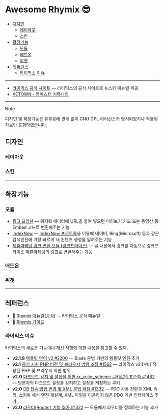# Awesome Rhymix 😎

- [디자인](#디자인)
  - [레이아웃](#레이아웃)
  - [스킨](#스킨)
- [확장기능](#확장기능)
  - [모듈](#모듈)
  - [애드온](#애드온)
  - [위젯](#위젯)
- [레퍼런스](#레퍼런스)
  - [라이믹스 이슈](#라이믹스-이슈)

---

- [라이믹스 공식 사이트](https://rhymix.org) — 라이믹스의 공식 사이트로 뉴스와 매뉴얼 제공
- [XETOWN - 웹마스터 커뮤니티](https://xetown.com)

---

<!-- PR 필수 확인 사항
!!! 디자인, 확장기능 추가는 GNU GPL 라이선스 필수 !!!
디자인, 확장기능 자료의 소개를 추가하는 변경사항은
반드시 PR 내용에 GNU GPL 라이선스 적용을 확인할 수 있는 링크 및 개발자 또는 판매자로부터 서면 확인한 내용을 첨부해야 합니다.
-->

> [!NOTE]
> 디자인 및 확장기능은 유무료에 관계 없이 GNU GPL 라이선스가 명시되었거나 적용된 자료만 포함하였습니다.

## 디자인

### 레이아웃

### 스킨

---

## 확장기능

### 모듈

- [링크 프리뷰](https://xetown.com/download/1724355) — 위지윅 에디터에 URL을 붙여 넣으면 미리보기 카드 또는 동영상 등 Embed 코드로 변환해주는 기능
- [IndexNow](https://xetown.com/download/1781819) — [IndexNow 프로토콜](https://www.indexnow.org/ko_kr/index)을 이용해 네이버, Bing(Microsoft) 등과 같은 검색엔진에 가장 빠르게 새 컨텐츠 생성을 알려주는 기능
- [제휴마케팅 링크 변환 모듈 (링크프라이스)](https://xetown.com/download/1196234) — 글 내용에서 링크를 자동으로 링크프라이스 제휴마케팅의 링크로 변환해주는 기능

### 애드온

### 위젯

---

## 레퍼런스

- 📖 [Rhymix 매뉴얼(공식)](https://rhymix.org/manual) — 라이믹스 공식 매뉴얼
- 📖 [Rhymix 가이드](https://rhymix-guide.github.io)

### 라이믹스 이슈

라이믹스의 새로운 기능이나 개선 사항에 대한 내용을 참고할 수 있다.

- **v2.1.8** [템플릿 언어 v2 #2200](https://github.com/rhymix/rhymix/pull/2200) — Blade 문법 기반의 템플릿 엔진 추가
- **v2.1** [공식 지원 PHP 버전 및 브라우저 범위 조정 #1562](https://github.com/rhymix/rhymix/issues/1562) — 라이믹스 v2.1부터 적용된 PHP 및 브라우저 지원 범위
- **v2.0** [다크모드 감지 및 설정을 위한 rx_color_scheme 쿠키값의 표준화 #1482](https://github.com/rhymix/rhymix/pull/1482) — 방문자의 다크모드 설정을 감지하고 설정을 저장하는 쿠키
- **v2.0** [DB 접속 방법 변경 및 XML 문법 확장 #1332](https://github.com/rhymix/rhymix/pull/1332) — PDO 사용 전환과 XML 쿼리, 스키마 해석 엔진 재설계, XML 파일을 이용하지 않은 PDO 기반 인터페이스 추가
- **v2.0** [라우터(Router) 기능 추가 #1322](https://github.com/rhymix/rhymix/pull/1322) — 모듈에서 라우터를 정의하는 기능 추가
